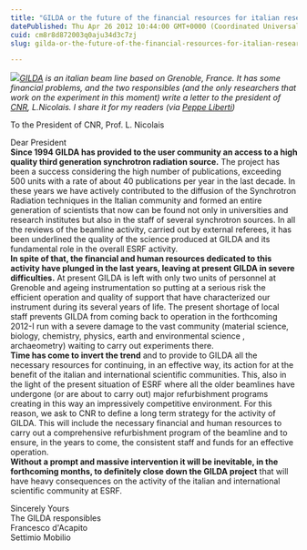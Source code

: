 ```yaml
---
title: "GILDA or the future of the financial resources for italian research"
datePublished: Thu Apr 26 2012 10:44:00 GMT+0000 (Coordinated Universal Time)
cuid: cm8r8d872003q0aju34d3c7zj
slug: gilda-or-the-future-of-the-financial-resources-for-italian-research

---
```



[![](https://cdn.hashnode.com/res/hashnode/image/upload/v1743072508353/48cd404e-c56c-4553-ab87-a71179df2080.jpeg)](http://www.shillpages.com/actress/actress/haywortr.htm)_[GILDA](http://www.esrf.eu/UsersAndScience/Experiments/CRG/BM08/) is an italian beam line based on Grenoble, France. It has some financial problems, and the two responsibles (and the only researchers that work on the experiment in this moment) write a letter to the president of [CNR](http://www.cnr.it/), L.Nicolais. I share it for my readers (via [Peppe Liberti](http://peppe-liberti.blogspot.it/2012/04/gilda-non-sta-proprio-bene.html))_

To the President of CNR, Prof. L. Nicolais

Dear President  
**Since 1994 GILDA has provided to the user community an access to a high quality third generation synchrotron radiation source.** The project has been a success considering the high number of publications, exceeding 500 units with a rate of about 40 publications per year in the last decade. In these years we have actively contributed to the diffusion of the Synchrotron Radiation techniques in the Italian community and formed an entire generation of scientists that now can be found not only in universities and research institutes but also in the staff of several synchrotron sources. In all the reviews of the beamline activity, carried out by external referees, it has been underlined the quality of the science produced at GILDA and its fundamental role in the overall ESRF activity.  
**In spite of that, the financial and human resources dedicated to this activity have plunged in the last years, leaving at present GILDA in severe difficulties.** At present GILDA is left with only two units of personnel at Grenoble and ageing instrumentation so putting at a serious risk the efficient operation and quality of support that have characterized our instrument during its several years of life. The present shortage of local staff prevents GILDA from coming back to operation in the forthcoming 2012-I run with a severe damage to the vast community (material science, biology, chemistry, physics, earth and environmental science , archaeometry) waiting to carry out experiments there.  
**Time has come to invert the trend** and to provide to GILDA all the necessary resources for continuing, in an effective way, its action for at the benefit of the italian and international scientific communities. This, also in the light of the present situation of ESRF where all the older beamlines have undergone (or are about to carry out) major refurbishment programs creating in this way an impressively competitive environment. For this reason, we ask to CNR to define a long term strategy for the activity of GILDA. This will include the necessary financial and human resources to carry out a comprehensive refurbishment program of the beamline and to ensure, in the years to come, the consistent staff and funds for an effective operation.  
**Without a prompt and massive intervention it will be inevitable, in the forthcoming months, to definitely close down the GILDA project** that will have heavy consequences on the activity of the italian and international scientific community at ESRF.

Sincerely Yours  
The GILDA responsibles  
Francesco d'Acapito  
Settimio Mobilio